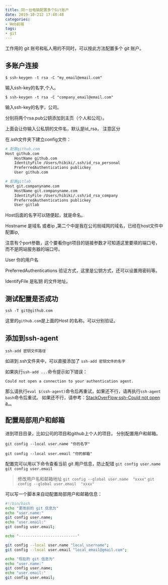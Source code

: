 ```yaml
---
title: 同一台电脑配置多个Git账户
date: 2019-10-212 17:48:48
categories:
- Web前端
tags:
- git
---
```


工作用的 git 账号和私人用的不同时，可以按此方法配置多个 git 账户。

<!--more-->

## 多账户连接

`$ ssh-keygen -t rsa -C "my_email@email.com"`

输入ssh-key的名字,个人。

`$ ssh-keygen -t rsa -C "company_email@email.com"`

输入ssh-key的名字，公司。

分别将两个rsa.pub公钥添加到主页（个人和公司）。

上面会让你输入公私钥的文件名，默认是Id_rsa， 注意区分

在.ssh文件夹下建立config文件：

```bash
# 配置github.com
Host github.com
    HostName github.com
    IdentityFile /Users/hibiki/.ssh/id_rsa_personal
    PreferredAuthentications publickey
    User github.com

# 配置gitlab
Host git.companyname.com
    HostName git.companyname.com
    IdentityFile /Users/hibiki/.ssh/id_rsa_company
    PreferredAuthentications publickey
    User gitlab
```

Host后面的名字可以随便起，就是命名。

Hostname 是域名 或者ip ,第二个中是我在公司局域网的域名，已经在host文件中配置ip,

注意有个port参数，这个要看你git项目的链接参数才可知道这里要填的端口号，而不是网站服务器的端口号。

User 你的用户名

PreferredAuthentications 验证方式，这里是公钥方式，还可以设置用密码等。

IdentifyFile 是私钥 的文件地址。

## 测试配置是否成功

`ssh -T git@github.com`

这里的`github.com`是上面的Host 的名称。可以分别验证。

## 添加到ssh-agent

`ssh-add 密钥文件路径`

如进到.ssh文件夹中，可以直接添加了 `ssh-add 密钥文件的名字`

如果执行`ssh-add ...`命令提示如下错误：

```
Could not open a connection to your authentication agent.
```

那么请执行`eval $(ssh-agent)`命令后再重试，如果还不行，请再执行`ssh-agent bash`命令后重试。 如果还不行，请参考：[StackOverFlow·ssh-Could not open a…](http://stackoverflow.com/questions/17846529/could-not-open-a-connection-to-your-authentication-agent)

## **配置局部用户和邮箱**

进到项目目录，比如公司的项目和github上个人的项目， 分别配置用户和邮箱。

`git config --local user.name "你的名字"`

`git config --local user.email "你的邮箱"`

配置完可以用以下命令查看当前 git 用户信息，防止配错
`git config user.name`
`git config user.email`

> 修改用户名和邮箱地址 
`git config --global user.name  "xxxx"`
`git config --global user.email  "xxxx"`


可以写一个脚本来自动配置局部用户和邮箱信息：
```bash
#!/bin/bash
echo "更改前的 git 信息为"
echo "user.name:"
git config user.name;
echo "user.email:"
git config user.email;

echo "--------------------------"

git config --local user.name "local_username";
git config --local user.email "local_email@gmail.com";

echo "现在的 git 信息为"
echo "user.name:"
git config user.name;
echo "user.email:"
git config user.email;
```
